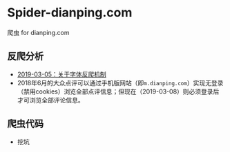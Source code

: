 # Spider-dianping.com
爬虫 for dianping.com

## 反爬分析

* [2019-03-05：关于字体反爬机制](https://github.com/LobbyBoy-Dray/Spider-dianping/blob/master/%E5%8F%8D%E7%88%AC%E5%88%86%E6%9E%90-2019-03-05/%E5%A4%A7%E4%BC%97%E7%82%B9%E8%AF%84%E7%9A%84%E6%9C%80%E6%96%B0%E5%8F%8D%E7%88%AC%E6%9C%BA%E5%88%B6%E5%88%86%E6%9E%90-2019-03-05.md)
* 2018年6月的大众点评可以通过手机版网站（即`m.dianping.com`）实现无登录（禁用cookies）浏览全部点评信息；但现在（2019-03-08）则必须登录后才可浏览全部评论信息。



## 爬虫代码

* 挖坑